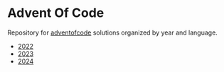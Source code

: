 # Advent Of Code

Repository for [adventofcode](https://adventofcode.com/) solutions
organized by year and language.

- [2022](./2022/README.md)
- [2023](./2023/README.md)
- [2024](./2024/README.md)
